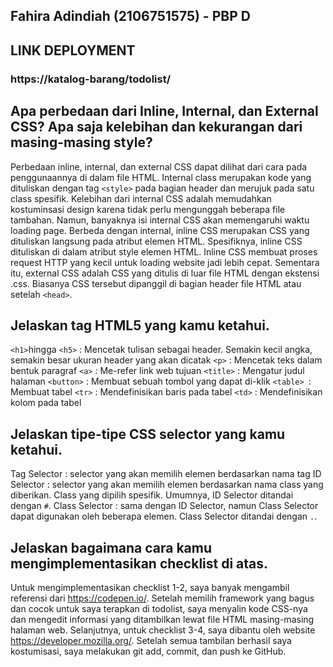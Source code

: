 ## Fahira Adindiah (2106751575) - PBP D

## LINK DEPLOYMENT
### https://katalog-barang/todolist/

## Apa perbedaan dari Inline, Internal, dan External CSS? Apa saja kelebihan dan kekurangan dari masing-masing style?
Perbedaan inline, internal, dan external CSS dapat dilihat dari cara pada penggunaannya di dalam file HTML. Internal class merupakan kode yang dituliskan dengan tag `<style>` pada bagian header dan merujuk pada satu class spesifik. Kelebihan dari internal CSS adalah memudahkan kostuminsasi design karena tidak perlu mengunggah beberapa file tambahan. Namun, banyaknya isi internal CSS akan memengaruhi waktu loading page. Berbeda dengan internal, inline CSS merupakan CSS yang dituliskan langsung pada atribut elemen HTML. Spesifiknya, inline CSS dituliskan di dalam atribut style elemen HTML. Inline CSS membuat proses request HTTP yang kecil untuk loading website jadi lebih cepat. Sementara itu, external CSS adalah CSS yang ditulis di luar file HTML dengan ekstensi .css. Biasanya CSS tersebut dipanggil di bagian header file HTML atau setelah `<head>`.

## Jelaskan tag HTML5 yang kamu ketahui.
`<h1>`hingga `<h5>` : Mencetak tulisan sebagai header. Semakin kecil angka, semakin besar ukuran header yang akan dicatak
`<p>` : Mencetak teks dalam bentuk paragraf
`<a>` : Me-refer link web tujuan
`<title>` : Mengatur judul halaman
`<button>` : Membuat sebuah tombol yang dapat di-klik
`<table> `: Membuat tabel
`<tr>` : Mendefinisikan baris pada tabel
`<td>` : Mendefinisikan kolom pada tabel

## Jelaskan tipe-tipe CSS selector yang kamu ketahui.
Tag Selector : selector yang akan memilih elemen berdasarkan nama tag
ID Selector : selector yang akan memilih elemen berdasarkan nama class yang diberikan. Class yang dipilih spesifik. Umumnya, ID Selector ditandai dengan `#`.
Class Selector : sama dengan ID Selector, namun Class Selector dapat digunakan oleh beberapa elemen. Class Selector ditandai dengan `.`.

## Jelaskan bagaimana cara kamu mengimplementasikan checklist di atas.
Untuk mengimplementasikan checklist 1-2, saya banyak mengambil referensi dari https://codepen.io/. Setelah memilih framework yang bagus dan cocok untuk saya terapkan di todolist, saya menyalin kode CSS-nya dan mengedit informasi yang ditambilkan lewat file HTML masing-masing halaman web. Selanjutnya, untuk checklist 3-4, saya dibantu oleh website https://developer.mozilla.org/. Setelah semua tambilan berhasil saya kostumisasi, saya melakukan git add, commit, dan push ke GitHub.